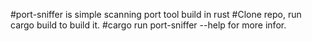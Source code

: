 #port-sniffer is simple scanning port tool build in rust
#Clone repo, run cargo build to build it. 
#cargo run port-sniffer --help for more infor.
